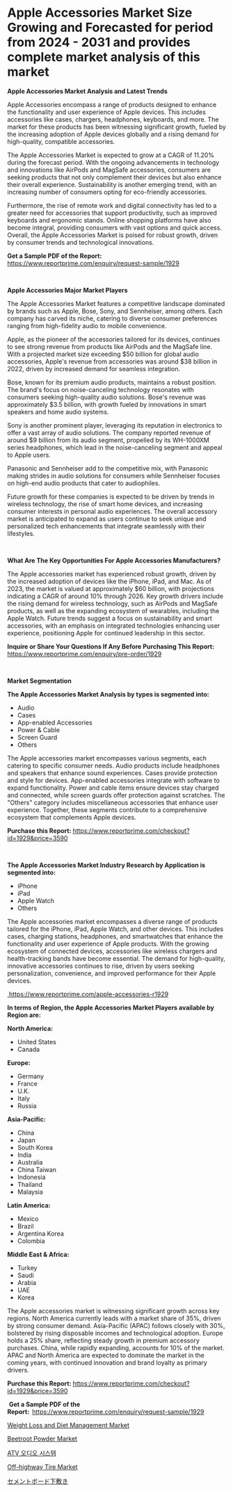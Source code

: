 <p><h1>Apple Accessories Market Size Growing and Forecasted for period from 2024 - 2031 and provides complete market analysis of this market</h1></p><p><strong>Apple Accessories Market Analysis and Latest Trends</strong></p>
<p><p>Apple Accessories encompass a range of products designed to enhance the functionality and user experience of Apple devices. This includes accessories like cases, chargers, headphones, keyboards, and more. The market for these products has been witnessing significant growth, fueled by the increasing adoption of Apple devices globally and a rising demand for high-quality, compatible accessories.</p><p>The Apple Accessories Market is expected to grow at a CAGR of 11.20% during the forecast period. With the ongoing advancements in technology and innovations like AirPods and MagSafe accessories, consumers are seeking products that not only complement their devices but also enhance their overall experience. Sustainability is another emerging trend, with an increasing number of consumers opting for eco-friendly accessories. </p><p>Furthermore, the rise of remote work and digital connectivity has led to a greater need for accessories that support productivity, such as improved keyboards and ergonomic stands. Online shopping platforms have also become integral, providing consumers with vast options and quick access. Overall, the Apple Accessories Market is poised for robust growth, driven by consumer trends and technological innovations.</p></p>
<p><strong>Get a Sample PDF of the Report:&nbsp;</strong> <a href="https://www.reportprime.com/enquiry/request-sample/1929">https://www.reportprime.com/enquiry/request-sample/1929</a></p>
<p>&nbsp;</p>
<p><strong>Apple Accessories Major Market Players</strong></p>
<p><p>The Apple Accessories Market features a competitive landscape dominated by brands such as Apple, Bose, Sony, and Sennheiser, among others. Each company has carved its niche, catering to diverse consumer preferences ranging from high-fidelity audio to mobile convenience.</p><p>Apple, as the pioneer of the accessories tailored for its devices, continues to see strong revenue from products like AirPods and the MagSafe line. With a projected market size exceeding $50 billion for global audio accessories, Apple's revenue from accessories was around $38 billion in 2022, driven by increased demand for seamless integration.</p><p>Bose, known for its premium audio products, maintains a robust position. The brand's focus on noise-canceling technology resonates with consumers seeking high-quality audio solutions. Bose's revenue was approximately $3.5 billion, with growth fueled by innovations in smart speakers and home audio systems.</p><p>Sony is another prominent player, leveraging its reputation in electronics to offer a vast array of audio solutions. The company reported revenue of around $9 billion from its audio segment, propelled by its WH-1000XM series headphones, which lead in the noise-canceling segment and appeal to Apple users.</p><p>Panasonic and Sennheiser add to the competitive mix, with Panasonic making strides in audio solutions for consumers while Sennheiser focuses on high-end audio products that cater to audiophiles. </p><p>Future growth for these companies is expected to be driven by trends in wireless technology, the rise of smart home devices, and increasing consumer interests in personal audio experiences. The overall accessory market is anticipated to expand as users continue to seek unique and personalized tech enhancements that integrate seamlessly with their lifestyles.</p></p>
<p>&nbsp;</p>
<p><strong>What Are The Key Opportunities For Apple Accessories Manufacturers?</strong></p>
<p><p>The Apple accessories market has experienced robust growth, driven by the increased adoption of devices like the iPhone, iPad, and Mac. As of 2023, the market is valued at approximately $60 billion, with projections indicating a CAGR of around 10% through 2026. Key growth drivers include the rising demand for wireless technology, such as AirPods and MagSafe products, as well as the expanding ecosystem of wearables, including the Apple Watch. Future trends suggest a focus on sustainability and smart accessories, with an emphasis on integrated technologies enhancing user experience, positioning Apple for continued leadership in this sector.</p></p>
<p><strong>Inquire or Share Your Questions If Any Before Purchasing This Report:</strong> <a href="https://www.reportprime.com/enquiry/pre-order/1929">https://www.reportprime.com/enquiry/pre-order/1929</a></p>
<p>&nbsp;</p>
<p><strong>Market Segmentation</strong></p>
<p><strong>The Apple Accessories Market Analysis by types is segmented into:</strong></p>
<p><ul><li>Audio</li><li>Cases</li><li>App-enabled Accessories</li><li>Power & Cable</li><li>Screen Guard</li><li>Others</li></ul></p>
<p><p>The Apple accessories market encompasses various segments, each catering to specific consumer needs. Audio products include headphones and speakers that enhance sound experiences. Cases provide protection and style for devices. App-enabled accessories integrate with software to expand functionality. Power and cable items ensure devices stay charged and connected, while screen guards offer protection against scratches. The "Others" category includes miscellaneous accessories that enhance user experience. Together, these segments contribute to a comprehensive ecosystem that complements Apple devices.</p></p>
<p><strong>Purchase this Report:&nbsp;</strong><a href="https://www.reportprime.com/checkout?id=1929&price=3590">https://www.reportprime.com/checkout?id=1929&price=3590</a></p>
<p>&nbsp;</p>
<p><strong>The Apple Accessories Market Industry Research by Application is segmented into:</strong></p>
<p><ul><li>iPhone</li><li>iPad</li><li>Apple Watch</li><li>Others</li></ul></p>
<p><p>The Apple accessories market encompasses a diverse range of products tailored for the iPhone, iPad, Apple Watch, and other devices. This includes cases, charging stations, headphones, and smartwatches that enhance the functionality and user experience of Apple products. With the growing ecosystem of connected devices, accessories like wireless chargers and health-tracking bands have become essential. The demand for high-quality, innovative accessories continues to rise, driven by users seeking personalization, convenience, and improved performance for their Apple devices.</p></p>
<p><a href="https://www.reportprime.com/apple-accessories-r1929">&nbsp;https://www.reportprime.com/apple-accessories-r1929</a></p>
<p><strong>In terms of Region, the Apple Accessories Market Players available by Region are:</strong></p>
<p>
    <p> <strong> North America: </strong>
        <ul>
            <li>United States</li>
            <li>Canada</li>
        </ul>
        </p> 
    <p> <strong> Europe: </strong>
        <ul>
            <li>Germany</li>
            <li>France</li>
            <li>U.K.</li>
            <li>Italy</li>
            <li>Russia</li>
        </ul>
        </p> 
    <p> <strong> Asia-Pacific: </strong>
        <ul>
            <li>China</li>
            <li>Japan</li>
            <li>South Korea</li>
            <li>India</li>
            <li>Australia</li>
            <li>China Taiwan</li>
            <li>Indonesia</li>
            <li>Thailand</li>
            <li>Malaysia</li>
        </ul>
        </p> 
    <p> <strong> Latin America: </strong>
        <ul>
            <li>Mexico</li>
            <li>Brazil</li>
            <li>Argentina Korea</li>
            <li>Colombia</li>
        </ul>
        </p> 
    <p> <strong> Middle East & Africa: </strong>
        <ul>
            <li>Turkey</li>
            <li>Saudi</li>
            <li>Arabia</li>
            <li>UAE</li>
            <li>Korea</li>
        </ul>
    </p>
    </p>
<p><p>The Apple accessories market is witnessing significant growth across key regions. North America currently leads with a market share of 35%, driven by strong consumer demand. Asia-Pacific (APAC) follows closely with 30%, bolstered by rising disposable incomes and technological adoption. Europe holds a 25% share, reflecting steady growth in premium accessory purchases. China, while rapidly expanding, accounts for 10% of the market. APAC and North America are expected to dominate the market in the coming years, with continued innovation and brand loyalty as primary drivers.</p></p>
<p><strong>Purchase this Report: </strong><a href="https://www.reportprime.com/checkout?id=1929&price=3590">https://www.reportprime.com/checkout?id=1929&price=3590</a></p>
<p>&nbsp;<strong>Get a Sample PDF of the Report:&nbsp;&nbsp;</strong><a href="https://www.reportprime.com/enquiry/request-sample/1929">https://www.reportprime.com/enquiry/request-sample/1929</a></p>
<p><strong></strong></p>
<p><p><a href="https://medium.com/@denisewilsogdn64/what-innovations-and-market-trends-are-shaping-the-weight-loss-and-diet-management-market-46d64f2a9703">Weight Loss and Diet Management Market</a></p><p><a href="https://www.linkedin.com/pulse/beetroot-powder-market-global-regional-analysis-focus-rqthf?trackingId=k%2FZHV5LgQgCGcjRkV07Ejw%3D%3D">Beetroot Powder Market</a></p><p><a href="https://medium.com/@biancamacdonald87/%EA%B8%80%EB%A1%9C%EB%B2%8C-atv-%EC%98%A4%EB%94%94%EC%98%A4-%EC%8B%9C%EC%8A%A4%ED%85%9C-%EC%8B%9C%EC%9E%A5-%EC%9D%91%EC%9A%A9-%EC%B5%9C%EC%A2%85-%EC%82%AC%EC%9A%A9-%EC%82%B0%EC%97%85-%EC%9C%A0%ED%98%95-%EC%9E%A5%EB%B9%84-%EB%B0%8F-%EC%A7%80%EC%97%AD%EC%97%90-%EB%8C%80%ED%95%9C-%EC%A7%91%EC%A4%91-%EB%B6%84%EC%84%9D-%EB%B0%8F-%EC%A0%84%EB%A7%9D-2024-2031-4084fe1fb380">ATV 오디오 시스템</a></p><p><a href="https://issuu.com/reportprime-2/docs/off-highway-tire-market-size-2030.p_51c018fb376cc6">Off-highway Tire Market</a></p><p><a href="https://medium.com/@bproschd5/%E5%B8%82%E5%A0%B4%E4%BA%88%E6%B8%AC-%E3%82%B0%E3%83%AD%E3%83%BC%E3%83%90%E3%83%AB%E3%82%BB%E3%83%A1%E3%83%B3%E3%83%88%E3%83%9C%E3%83%BC%E3%83%89%E3%82%A2%E3%83%B3%E3%83%80%E3%83%BC%E3%83%AC%E3%82%A4%E3%83%A1%E3%83%B3%E3%83%88%E3%81%AE%E3%83%88%E3%83%AC%E3%83%B3%E3%83%89%E3%81%A8%E5%BD%B1%E9%9F%BF%E5%88%86%E6%9E%90-2024%E5%B9%B4-2031%E5%B9%B4-%E3%82%A2%E3%83%97%E3%83%AA%E3%82%B1%E3%83%BC%E3%82%B7%E3%83%A7%E3%83%B3%E5%88%A5-%E5%95%86%E6%A5%AD%E7%94%A8-%E4%BD%8F%E5%AE%85%E7%94%A8-%E3%82%BF%E3%82%A4%E3%83%97%E5%88%A5-%E9%87%89%E8%96%AC%E3%82%BF%E3%82%A4%E3%83%AB-%E7%84%A1%E9%87%89%E3%82%BF%E3%82%A4%E3%83%AB-%E3%83%9D%E3%83%BC%E3%82%BB%E3%83%AA%E3%83%B3%E3%82%BF%E3%82%A4%E3%83%AB-87bc162a345b">セメントボード下敷き</a></p></p>